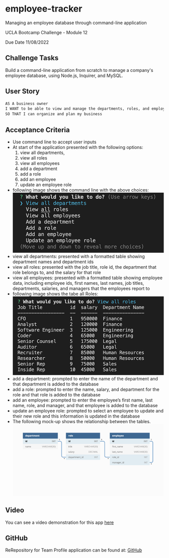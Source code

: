 # employee-tracker
Managing an employee database through command-line application

UCLA Bootcamp Challenge  - Module 12

Due Date 11/08/2022

## Challenge Tasks

Build a command-line application from scratch to manage a company's employee database, using Node.js, Inquirer, and MySQL.

## User Story

```md
AS A business owner
I WANT to be able to view and manage the departments, roles, and employees in my company
SO THAT I can organize and plan my business
```

## Acceptance Criteria

- Use command line to accept user inputs
- At start of the application presented with the following options: 
    1. view all departments,
    2. view all roles
    3. view all employees
    4. add a department
    5. add a role
    6. add an employee
    7. update an employee role
- following image shows the command line with the above choices:
![Text pages showing the 8 options mentioned above](./Assets/Empl_Menu.png)
- view all departments: presented with a formatted table showing department names and department ids
- view all roles: presented with the job title, role id, the department that role belongs to, and the salary for that role
- view all employees: presented with a formatted table showing employee data, including employee ids, first names, last names, job titles, departments, salaries, and managers that the employees report to
- following image shows the tabe all Roles:
![Text pages showing table with name, title and salary](./Assets/All_Roles.png)
- add a department: prompted to enter the name of the department and that department is added to the database
- add a role: prompted to enter the name, salary, and department for the role and that role is added to the database
- add an employee: prompted to enter the employee’s first name, last name, role, and manager, and that employee is added to the database
- update an employee role: prompted to select an employee to update and their new role and this information is updated in the database
- The following mock-up shows the relationship between the tables.
![Mockup of 3 tables showing the rows and columns with titles](./Assets/12-sql-homework-demo-01.png)

## Video
You can see a video demonstration for this app [here](https://app.castify.com/view/2160e45c-a43c-45aa-a7cf-34a4a362b67b)

## GitHub 
ReRepository for Team Profile application can be found at: [GitHub](https://github.com/Me-ross/employee-tracker)
